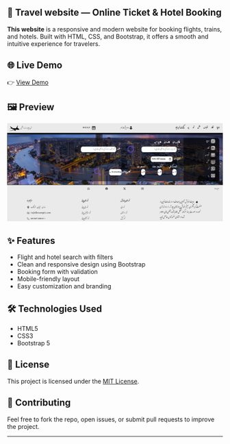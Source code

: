 ## 🧳 Travel website — Online Ticket & Hotel Booking

**This website** is a responsive and modern website for booking flights, trains, and hotels. Built with HTML, CSS, and Bootstrap, it offers a smooth and intuitive experience for travelers.
      

## 🌐 Live Demo

👉 [View Demo]( https://samamanavi.github.io/hotels-and-tickets-booking-website/)

## 🖼 Preview

![Homepage Preview](https://github.com/SamaManavi/hotels-and-tickets-booking-website/blob/main/Screenshot%20(1).png?raw=true)

## ✨ Features

- Flight and hotel search with filters
- Clean and responsive design using Bootstrap
- Booking form with validation
- Mobile-friendly layout
- Easy customization and branding

## 🛠 Technologies Used

- HTML5
- CSS3
- Bootstrap 5


## 📄 License

This project is licensed under the [MIT License](./LICENSE).

## 🙌 Contributing

Feel free to fork the repo, open issues, or submit pull requests to improve the project.

---
